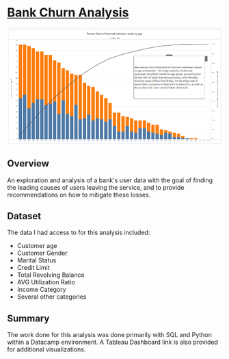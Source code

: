 # [Bank Churn Analysis](/Bank-churn-Data/notebook.ipynb/)
![my_image](data_files/bank_churn_graph.png)
## Overview
An exploration and analysis of a bank's user data with the goal of finding the leading causes of users leaving the service, and to provide recommendations on how to mitigate these losses.
## Dataset
The data I had access to for this analysis included:
- Customer age
- Customer Gender
- Marital Status
- Credit Limit
- Total Revolving Balance
- AVG Utilization Ratio
- Income Category
- Several other categories
## Summary
The work done for this analysis was done primarily with SQL and Python within a Datacamp environment. A Tableau Dashboard link is also provided for additional visualizations.
